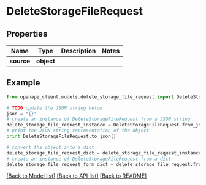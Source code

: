 # DeleteStorageFileRequest


## Properties
Name | Type | Description | Notes
------------ | ------------- | ------------- | -------------
**source** | **object** |  | 

## Example

```python
from openapi_client.models.delete_storage_file_request import DeleteStorageFileRequest

# TODO update the JSON string below
json = "{}"
# create an instance of DeleteStorageFileRequest from a JSON string
delete_storage_file_request_instance = DeleteStorageFileRequest.from_json(json)
# print the JSON string representation of the object
print DeleteStorageFileRequest.to_json()

# convert the object into a dict
delete_storage_file_request_dict = delete_storage_file_request_instance.to_dict()
# create an instance of DeleteStorageFileRequest from a dict
delete_storage_file_request_form_dict = delete_storage_file_request.from_dict(delete_storage_file_request_dict)
```
[[Back to Model list]](../README.md#documentation-for-models) [[Back to API list]](../README.md#documentation-for-api-endpoints) [[Back to README]](../README.md)


